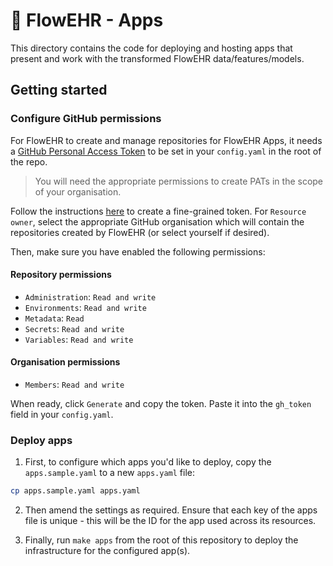 # 🌺 FlowEHR - Apps

This directory contains the code for deploying and hosting apps that present and work with the transformed FlowEHR data/features/models.

## Getting started

### Configure GitHub permissions

For FlowEHR to create and manage repositories for FlowEHR Apps, it needs a [GitHub Personal Access Token](https://docs.github.com/en/authentication/keeping-your-account-and-data-secure/creating-a-personal-access-token) to be set in your `config.yaml` in the root of the repo.

> You will need the appropriate permissions to create PATs in the scope of your organisation.

Follow the instructions [here](https://docs.github.com/en/authentication/keeping-your-account-and-data-secure/creating-a-personal-access-token#creating-a-fine-grained-personal-access-token) to create a fine-grained token. For `Resource owner`, select the appropriate GitHub organisation which will contain the repositories created by FlowEHR (or select yourself if desired).

Then, make sure you have enabled the following permissions:

#### Repository permissions

- `Administration`: `Read and write`
- `Environments`: `Read and write`
- `Metadata`: `Read`
- `Secrets`: `Read and write`
- `Variables`: `Read and write`

#### Organisation permissions

- `Members`: `Read and write`

When ready, click `Generate` and copy the token. Paste it into the `gh_token` field in your `config.yaml`.

### Deploy apps

1. First, to configure which apps you'd like to deploy, copy the `apps.sample.yaml` to a new `apps.yaml` file:

```bash
cp apps.sample.yaml apps.yaml
```

2. Then amend the settings as required. Ensure that each key of the apps file is unique - this will be the ID for the app used across its resources.

3. Finally, run `make apps` from the root of this repository to deploy the infrastructure for the configured app(s).
